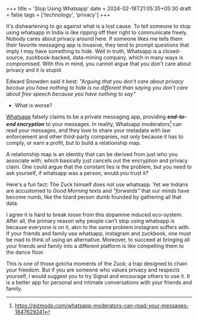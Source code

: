 +++
title = 'Stop Using Whatsapp'
date = 2024-02-18T21:05:35+05:30
draft = false
tags = ['technology', 'privacy']
+++

It's disheartening to go against what is a lost cause. To tell someone to stop using whatsapp 
in India is like ripping off their right to communicate freely. Nobody cares about privacy around here. 
If someone likes me tells them their favorite messaging app is invasive, they tend to prompt questions that 
imply I may have something to hide. Well in truth, Whatsapp is a closed-source, zuckbook-backed, data-mining company, 
which in many ways is compromised. With this in mind, you cannot argue that you don't care about privacy 
and it is stupid. 

Edward Snowden said it best: *"Arguing that you don't care about privacy becaue you have nothing to hide is no different 
than saying you don't care about free speech because you have nothing to say"*

- What is worse?

[Whatsapp](https://whatsapp.com) falsely claims to be a private messaging app, providing *__end-to-end encryption__* 
to your messages. In reality, Whatsapp moderators[^1] can read your messages, and they love to share your metadata 
with law enforcement and other third-party companies, not only because it has to comply, or earn a profit, but to build 
a relationship map.

A relationship map is an identity that can be derived from just who you associate with, which basically just 
cancels out the encryption and privacy claim. One could argue that the constant lies is the problem, but you 
need to ask yourself, if whatsapp was a person, would you trust it?

Here's a fun fact: The Zuck himself does not use whatsapp. Yet we Indians are accustomed to
*Good Morning* texts and *"forwards"* that our minds have become numb, like the lizard person dumb 
founded by gathering all that data. 

I agree it is hard to break loose from this dopamine induced eco-system. After all, the primary reason why 
people can't stop using whatsapp is because everyone is on it, akin to the same problem instagram suffers with. 
If your friends and family use whatsapp, instagram and zuckbook, one must be mad to think of using an alternative. 
Moreover, to succeed at bringing all your friends and family into a different platform is like compelling them to 
the dance floor.

This is one of those gotcha moments of the Zuck; a trap designed to chain your freedom. But if you are someone 
who values privacy and respects yourself, I would suggest you to try Signal and encourage others to use it. 
It is a better app for personal and intimate conversations with your friends and family.  


 [^1]: https://gizmodo.com/whatsapp-moderators-can-read-your-messages-1847629241
